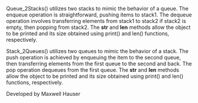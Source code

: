 Queue_2Stacks() utilizes two stacks to mimic the behavior of a queue. The enqueue operation is straightforward, pushing items to stack1. The dequeue operation involves transferring elements from stack1 to stack2 if stack2 is empty, then popping from stack2. The __str__ and __len__ methods allow the object to be printed and its size obtained using print() and len() functions, respectively.

Stack_2Queues() utilizes two queues to mimic the behavior of a stack. The push operation is achieved by enqueuing the item to the second queue, then transferring elements from the first queue to the second and back. The pop operation dequeues from the first queue. The __str__ and __len__ methods allow the object to be printed and its size obtained using print() and len() functions, respectively.

Developed by Maxwell Hauser
